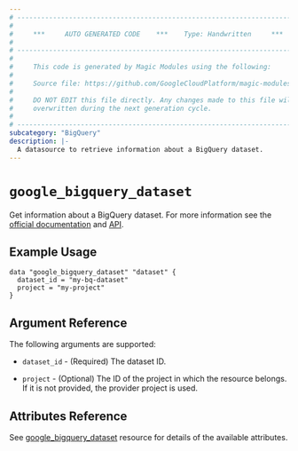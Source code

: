 ```yaml
---
# ----------------------------------------------------------------------------
#
#     ***     AUTO GENERATED CODE    ***    Type: Handwritten     ***
#
# ----------------------------------------------------------------------------
#
#     This code is generated by Magic Modules using the following:
#
#     Source file: https://github.com/GoogleCloudPlatform/magic-modules/tree/main/mmv1/third_party/terraform/website/docs/d/bigquery_dataset.html.markdown
#
#     DO NOT EDIT this file directly. Any changes made to this file will be
#     overwritten during the next generation cycle.
#
# ----------------------------------------------------------------------------
subcategory: "BigQuery"
description: |-
  A datasource to retrieve information about a BigQuery dataset.
---
```


# `google_bigquery_dataset`

Get information about a BigQuery dataset. For more information see
the [official documentation](https://cloud.google.com/bigquery/docs)
and [API](https://cloud.google.com/bigquery/docs/reference/rest/v2/datasets).

## Example Usage

```hcl
data "google_bigquery_dataset" "dataset" {
  dataset_id = "my-bq-dataset"
  project = "my-project"
}
```

## Argument Reference

The following arguments are supported:

* `dataset_id` - (Required) The dataset ID.

* `project` - (Optional) The ID of the project in which the resource belongs.
    If it is not provided, the provider project is used.

## Attributes Reference

See [google_bigquery_dataset](https://registry.terraform.io/providers/hashicorp/google/latest/docs/resources/bigquery_dataset) resource for details of the available attributes.
